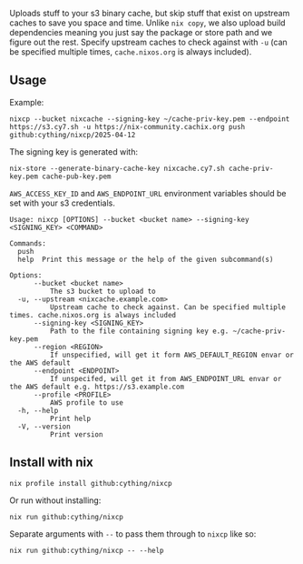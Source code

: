 Uploads stuff to your s3 binary cache, but skip stuff that exist on upstream caches to save you space and time. Unlike `nix copy`, we also upload build dependencies meaning you just say the package or store path and we figure out the rest. Specify upstream caches to check against with `-u` (can be specified multiple times, `cache.nixos.org` is always included).

## Usage

Example:
```
nixcp --bucket nixcache --signing-key ~/cache-priv-key.pem --endpoint https://s3.cy7.sh -u https://nix-community.cachix.org push github:cything/nixcp/2025-04-12
```
The signing key is generated with:
```
nix-store --generate-binary-cache-key nixcache.cy7.sh cache-priv-key.pem cache-pub-key.pem
```

`AWS_ACCESS_KEY_ID` and `AWS_ENDPOINT_URL` environment variables should be set with your s3 credentials.

```
Usage: nixcp [OPTIONS] --bucket <bucket name> --signing-key <SIGNING_KEY> <COMMAND>

Commands:
  push  
  help  Print this message or the help of the given subcommand(s)

Options:
      --bucket <bucket name>
          The s3 bucket to upload to
  -u, --upstream <nixcache.example.com>
          Upstream cache to check against. Can be specified multiple times. cache.nixos.org is always included
      --signing-key <SIGNING_KEY>
          Path to the file containing signing key e.g. ~/cache-priv-key.pem
      --region <REGION>
          If unspecified, will get it form AWS_DEFAULT_REGION envar or the AWS default
      --endpoint <ENDPOINT>
          If unspecifed, will get it from AWS_ENDPOINT_URL envar or the AWS default e.g. https://s3.example.com
      --profile <PROFILE>
          AWS profile to use
  -h, --help
          Print help
  -V, --version
          Print version
```

## Install with nix
```
nix profile install github:cything/nixcp
```
Or run without installing:
```
nix run github:cything/nixcp
```
Separate arguments with `--` to pass them through to `nixcp` like so:
```
nix run github:cything/nixcp -- --help
```
